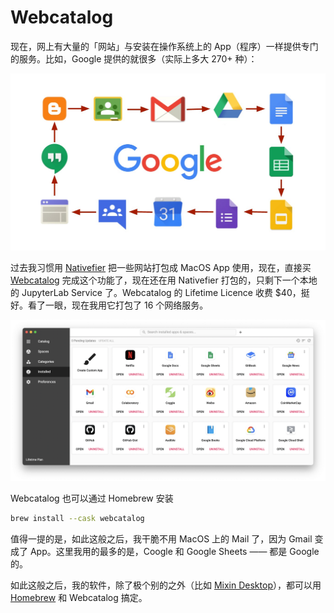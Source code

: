 # Webcatalog

现在，网上有大量的「网站」与安装在操作系统上的 App（程序）一样提供专门的服务。比如，Google 提供的就很多（实际上多大 270+ 种）：

![](images/google-apps.png)

过去我习惯用 [Nativefier](https://github.com/nativefier/nativefier) 把一些网站打包成 MacOS App 使用，现在，直接买 [Webcatalog](https://webcatalog.io) 完成这个功能了，现在还在用 Nativefier 打包的，只剩下一个本地的 JupyterLab Service 了。Webcatalog 的 Lifetime Licence 收费 $40，挺好。看了一眼，现在我用它打包了 16 个网络服务。

![](images/webcatalog-my-apps.png)

Webcatalog 也可以通过 Homebrew 安装

```bash
brew install --cask webcatalog
```

值得一提的是，如此这般之后，我干脆不用 MacOS 上的 Mail 了，因为 Gmail 变成了 App。这里我用的最多的是，Coogle 和 Google Sheets —— 都是 Google 的。

如此这般之后，我的软件，除了极个别的之外（比如 [Mixin Desktop](https://mixin.one/messenger)），都可以用 [Homebrew](start-from-terminal.md) 和 Webcatalog 搞定。

